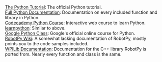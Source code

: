 [The Python Tutorial](http://docs.python.org/3/tutorial/): The official Python tutorial.  
[Full Python Documentation](http://docs.python.org/3/): Documentation on every included function and library in Python.  
[Codecademy Python Course](www.codecademy.com/tracks/python/): Interactive web course to learn Python.  
[learnpython](http://www.learnpython.org/): Similar to above.  
[Google Python Class](https://developers.google.com/edu/python/): Google's official online course for Python.  
[RobotPy Wiki](http://firstforge.wpi.edu/sf/go/projects.robotpy/wiki): A somewhat lacking documentation of RobotPy, mostly points you to the code samples included.  
[WPILib Documentation](http://users.wpi.edu/~bamiller/WPILib/WPILib.pdf): Documentation for the C++ library RobotPy is ported from. Nearly every function and class is the same.  
